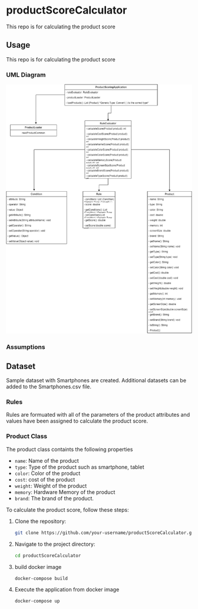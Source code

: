 # productScoreCalculator
This repo is for calculating the product score
## Usage

This repo is for calculating the product score

### UML Diagram
![alt text](project.jpg)

### Assumptions
## Dataset
Sample dataset with Smartphones are created. Additional datasets can be added to the Smartphones.csv file. 

### Rules
Rules are formuated with all of the parameters of the product attributes and values have been assigned to calculate the product score.

### Product Class
The product class containts the following properties

- `name`: Name of the product
- `type`: Type of the product such as smartphone, tablet
- `color`: Color of the product
- `cost`: cost of the product
- `weight`: Weight of the product
- `memory`: Hardware Memory of the product
- `brand`: The brand of the product.



To calculate the product score, follow these steps:

1. Clone the repository:

    ```bash
    git clone https://github.com/your-username/productScoreCalculator.git
    ```

2. Navigate to the project directory:

    ```bash
    cd productScoreCalculator
    ```

3. build docker image
    ```bash
    docker-compose build
    ```
4. Execute the application from docker image
    ```bash
    docker-compose up
    ```
